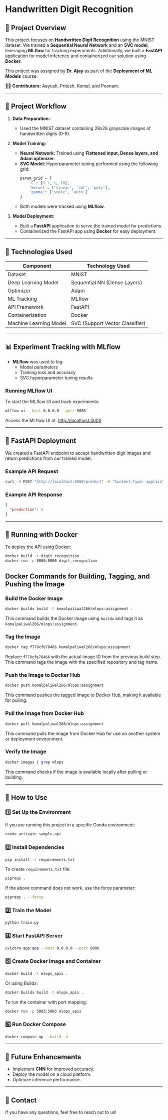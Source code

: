 # Handwritten Digit Recognition

## 📌 Project Overview
This project focuses on **Handwritten Digit Recognition** using the MNIST dataset. We trained a **Sequential Neural Network** and an **SVC model**, leveraging **MLflow** for tracking experiments. Additionally, we built a **FastAPI** application for model inference and containerized our solution using **Docker**.

This project was assigned by **Dr. Ajay** as part of the **Deployment of ML Models** course.

👨‍💻 **Contributors:** Aayush, Pritesh, Komal, and Poonam.

---

## 🚀 Project Workflow

1. **Data Preparation:**
   - Used the MNIST dataset containing 28x28 grayscale images of handwritten digits (0-9).
   
2. **Model Training:**
   - **Neural Network:** Trained using **Flattened input, Dense layers, and Adam optimizer**.
   - **SVC Model:** Hyperparameter tuning performed using the following grid:
     ```python
     param_grid = {
         'C': [0.1, 1, 10],
         'kernel': ['linear', 'rbf', 'poly'],
         'gamma': ['scale', 'auto']
     }
     ```
   - Both models were tracked using **MLflow**.
   
3. **Model Deployment:**
   - Built a **FastAPI** application to serve the trained model for predictions.
   - Containerized the FastAPI app using **Docker** for easy deployment.

---

## 🔧 Technologies Used

| Component            | Technology Used |
|---------------------|----------------|
| Dataset             | MNIST           |
| Deep Learning Model | Sequential NN (Dense Layers) |
| Optimizer           | Adam            |
| ML Tracking        | MLflow          |
| API Framework       | FastAPI         |
| Containerization    | Docker          |
| Machine Learning Model | SVC (Support Vector Classifier) |

---

## 📊 Experiment Tracking with MLflow
- **MLflow** was used to log:
  - Model parameters
  - Training loss and accuracy
  - SVC hyperparameter tuning results

### Running MLflow UI
To start the MLflow UI and track experiments:
```bash
mlflow ui --host 0.0.0.0 --port 5003
```
Access the MLflow UI at: [http://localhost:5000](http://localhost:5003)

---

## 📡 FastAPI Deployment
We created a FastAPI endpoint to accept handwritten digit images and return predictions from our trained model.

### Example API Request
```bash
curl -X POST "http://localhost:8000/predict" -H "Content-Type: application/json" -d '{"image": "base64-encoded-image"}'
```

### Example API Response
```json
{
  "prediction": 5
}
```

---

## 🐳 Running with Docker
To deploy the API using Docker:
```bash
docker build -t digit_recognition .
docker run -p 8000:8000 digit_recognition
```

## Docker Commands for Building, Tagging, and Pushing the Image

### Build the Docker Image
```sh
docker buildx build -t komalpaliwal266/mlops:assignment .
```
This command builds the Docker image using `buildx` and tags it as `komalpaliwal266/mlops:assignment`.

### Tag the Image
```sh
docker tag f778cfe78466 komalpaliwal266/mlops:assignment
```
Replace `f778cfe78466` with the actual image ID from the previous build step. This command tags the image with the specified repository and tag name.

### Push the Image to Docker Hub
```sh
docker push komalpaliwal266/mlops:assignment
```
This command pushes the tagged image to Docker Hub, making it available for pulling.

### Pull the Image from Docker Hub
```sh
docker pull komalpaliwal266/mlops:assignment
```
This command pulls the image from Docker Hub for use on another system or deployment environment.

### Verify the Image
```sh
docker images | grep mlops
```
This command checks if the image is available locally after pulling or building.

---


## 📌 How to Use
### 1️⃣ Set Up the Environment
If you are running this project in a specific Conda environment:
```bash
conda activate sample-api
```

### 2️⃣ Install Dependencies
```bash
pip install -r requirements.txt
```
To create `requirements.txt` file:
```bash
pipreqs .
```
If the above command does not work, use the force parameter:
```bash
pipreqs . --force
```

### 3️⃣ Train the Model
```bash
python train.py
```

### 4️⃣ Start FastAPI Server
```bash
uvicorn app:app --host 0.0.0.0 --port 8000
```

### 5️⃣ Create Docker Image and Container
```bash
docker build -t mlops_apis .
```
Or using Buildx:
```bash
docker buildx build -t mlops_apis .
```
To run the container with port mapping:
```bash
docker run -p 5003:5003 mlops_apis
```

### 6️⃣ Run Docker Compose
```bash
docker-compose up --build -d
```

---

## 📌 Future Enhancements
- Implement **CNN** for improved accuracy.
- Deploy the model on a cloud platform.
- Optimize inference performance.

---

## 📩 Contact
If you have any questions, feel free to reach out to us!

